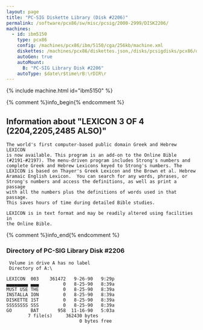 ```yaml
---
layout: page
title: "PC-SIG Diskette Library (Disk #2206)"
permalink: /software/pcx86/sw/misc/pcsig/2000-2999/DISK2206/
machines:
  - id: ibm5150
    type: pcx86
    config: /machines/pcx86/ibm/5150/cga/256kb/machine.xml
    diskettes: /machines/pcx86/diskettes.json,/disks/pcsigdisks/pcx86/diskettes.json
    autoGen: true
    autoMount:
      B: "PC-SIG Library Disk #2206"
    autoType: $date\r$time\rB:\rDIR\r
---
```


{% include machine.html id="ibm5150" %}

{% comment %}info_begin{% endcomment %}

## Information about "LEXICON 3 OF 4 (2204,2205,2485 ALSO)"

    The world's first computer-based public domain Greek and Hebrew LEXICON
    is now available. This program is an add-on to the Online Bible
    (#2191-#2197). The menu-driven program includes Strong's numbers and
    complete Greek and Hebrew Lexicons keyed to Strong's numbers. The
    LEXICON is based on Thayer's Greek Lexicon and the Brown et al. Hebrew
    Aramaic English Lexicon.  You can search for any words, phrases, or
    Strong's numbers and access the definitions, as well as print a passage
    with all the numbers plus the definitions of words used in that passage.
    This saves hours of time during detailed Bible studies.
    
    LEXICON is in text format and may be readily altered using facilities in
    the Online Bible.
{% comment %}info_end{% endcomment %}


### Directory of PC-SIG Library Disk #2206

     Volume in drive A has no label
     Directory of A:\

    LEXICON  003    361472   9-26-90   9:29p
    ▄▄▄▄▄▄▄▄ ▄▄▄         0   8-25-90   8:39a
    MUST USE THE         0   8-25-90   8:39a
    INSTALLA ION         0   8-25-90   8:39a
    DISKETTE 1ST         0   8-25-90   8:39a
    SSSSSSSS SSS         0   8-25-90   8:39a
    GO       BAT       958  11-16-90   5:03a
            7 file(s)     362430 bytes
                               0 bytes free
